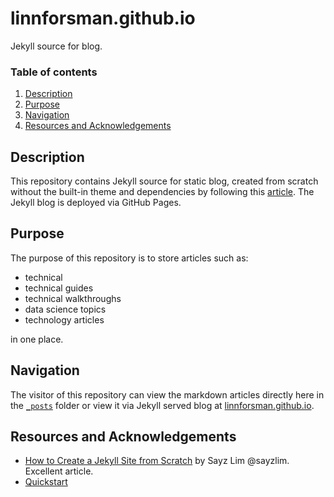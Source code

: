 # linnforsman.github.io
Jekyll source for blog.


### Table of contents
1. [Description](#description)
2. [Purpose](#purpose)
3. [Navigation](#navigation)
4. [Resources and Acknowledgements](#resources-and-acknowledgements)

## Description
This repository contains Jekyll source for static blog, created from scratch without the built-in theme and dependencies by following this [article](https://sayzlim.net/create-jekyll-site-beginners/). The Jekyll blog is deployed via GitHub Pages.

## Purpose
The purpose of this repository is to store articles such as:
- technical
- technical guides
- technical walkthroughs
- data science topics
- technology articles

in one place.

## Navigation
The visitor of this repository can view the markdown articles directly here in the [`_posts`](https://github.com/linnforsman/linnforsman.github.io/tree/master/_posts) folder or view it via Jekyll served blog at [linnforsman.github.io](https://linnforsman.github.io).

## Resources and Acknowledgements
- [How to Create a Jekyll Site from Scratch](https://sayzlim.net/create-jekyll-site-beginners/) by Sayz Lim @sayzlim. Excellent article.
- [Quickstart](https://jekyllrb.com/docs/)
